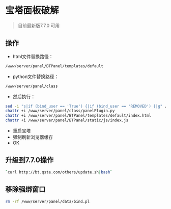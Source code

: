# 宝塔面板破解
> 目前最新版7.7.0 可用
## 操作

* html文件替换路径：
```bash
/www/server/panel/BTPanel/templates/default
```
* python文件替换路径：
```bash
/www/server/panel/class
```
* 然后执行：
```bash
sed -i "s|if (bind_user == 'True') {|if (bind_user == 'REMOVED') {|g" /www/server/panel/BTPanel/static/js/index.js
chattr +i /www/server/panel/class/panelPlugin.py
chattr +i /www/server/panel/BTPanel/templates/default/index.html
chattr +i /www/server/panel/BTPanel/static/js/index.js
```
* 重启宝塔
* 强制刷新浏览器缓存
* OK

## 升级到7.7.0操作

```bash
`curl http://bt.qste.com/others/update.sh|bash`
```

## 移除强绑窗口

```bash
rm -rf /www/server/panel/data/bind.pl
```


